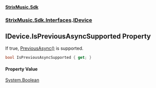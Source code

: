 #### [StrixMusic.Sdk](./index.md 'index')
### [StrixMusic.Sdk.Interfaces](./StrixMusic-Sdk-Interfaces.md 'StrixMusic.Sdk.Interfaces').[IDevice](./StrixMusic-Sdk-Interfaces-IDevice.md 'StrixMusic.Sdk.Interfaces.IDevice')
## IDevice.IsPreviousAsyncSupported Property
If true, [PreviousAsync()](./StrixMusic-Sdk-Interfaces-IDevice-PreviousAsync().md 'StrixMusic.Sdk.Interfaces.IDevice.PreviousAsync()') is supported.  
```csharp
bool IsPreviousAsyncSupported { get; }
```
#### Property Value
[System.Boolean](https://docs.microsoft.com/en-us/dotnet/api/System.Boolean 'System.Boolean')  

